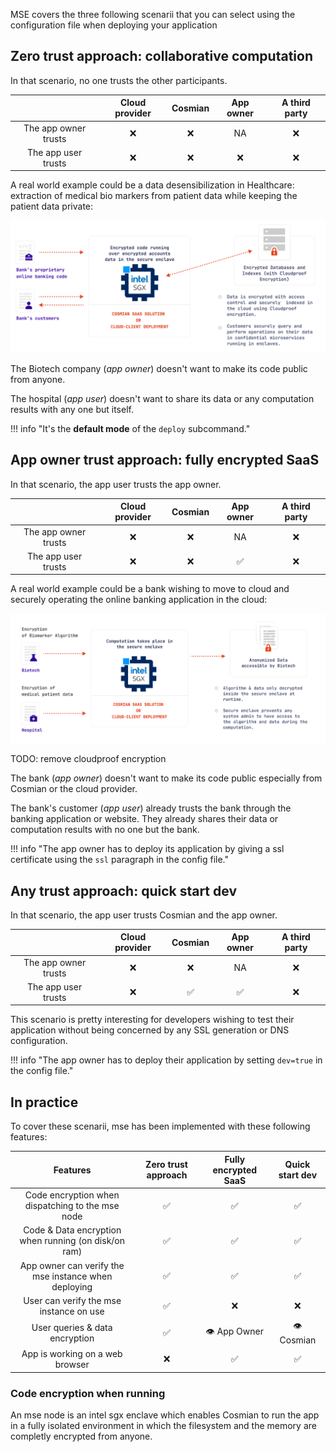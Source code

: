MSE covers the three following scenarii that you can select using the configuration file when deploying your application

## Zero trust approach: collaborative computation

In that scenario, no one trusts the other participants.

|                      | Cloud provider | Cosmian | App owner | A third party |
| :------------------: | :------------: | :-----: | :-------: | :-----------: |
| The app owner trusts |       ❌        |    ❌    |    NA     |       ❌       |
| The app user trusts  |       ❌        |    ❌    |     ❌     |       ❌       |

A real world example could be a data desensibilization in Healthcare: extraction of medical bio markers from patient data while keeping the patient data private: 

![](images/../../images/scenario_2.png)

The Biotech company (*app owner*) doesn't want to make its code public from anyone.

The hospital (*app user*) doesn't want to share its data or any computation results with any one but itself.

!!! info "It's the **default mode** of the `deploy` subcommand."

## App owner trust approach: fully encrypted SaaS

In that scenario, the app user trusts the app owner.

|                      | Cloud provider | Cosmian | App owner | A third party |
| :------------------: | :------------: | :-----: | :-------: | :-----------: |
| The app owner trusts |       ❌        |    ❌    |    NA     |       ❌       |
| The app user trusts  |       ❌        |    ❌    |     ✅     |       ❌       |


A real world example could be a bank wishing to move to cloud and securely operating the online 
banking application in the cloud: 

![](images/../../images/scenario_1.png)

TODO: remove cloudproof encryption

The bank (*app owner*) doesn't want to make its code public especially from Cosmian or the cloud provider. 

The bank's customer (*app user*) already trusts the bank through the banking application or website. They already shares their data or computation results with no one but the bank.

!!! info "The app owner has to deploy its application by giving a ssl certificate using the `ssl` paragraph in the config file."

## Any trust approach: quick start dev

In that scenario, the app user trusts Cosmian and the app owner.


|                      | Cloud provider | Cosmian | App owner | A third party |
| :------------------: | :------------: | :-----: | :-------: | :-----------: |
| The app owner trusts |       ❌        |    ❌    |    NA     |       ❌       |
| The app user trusts  |       ❌        |    ✅    |     ✅     |       ❌       |

This scenario is pretty interesting for developers wishing to test their application without being concerned by any SSL generation or DNS configuration.

!!! info "The app owner has to deploy their application by setting `dev=true` in the config file."

## In practice

To cover these scenarii, mse has been implemented with these following features:

|                       Features                       | Zero trust approach | Fully encrypted SaaS | Quick start dev |
| :--------------------------------------------------: | :-----------------: | :------------------: | :-------------: |
|   Code encryption when dispatching to the mse node   |          ✅          |          ✅           |        ✅        |
| Code & Data encryption when running (on disk/on ram) |          ✅          |          ✅           |        ✅        |
| App owner can verify the mse instance when deploying |          ✅          |          ✅           |        ✅        |
|       User can verify the mse instance on use        |          ✅          |          ❌           |        ❌        |
|            User queries & data encryption            |          ✅          |     👁️ App Owner      |    👁️ Cosmian    |
|           App is working on a web browser            |          ❌          |          ✅           |        ✅        |

### Code encryption when running

An mse node is an intel sgx enclave which enables Cosmian to run the app in a fully isolated environment in which the filesystem and the memory are completly encrypted from anyone. 